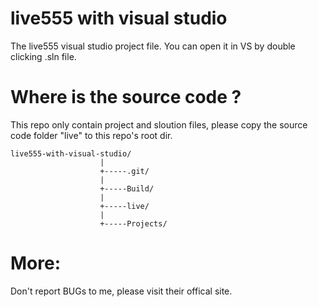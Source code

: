 # live555 with visual studio
The live555 visual studio project file. You can open it in VS by double clicking .sln file.
# Where is the source code ?
This repo only contain project and sloution files, please copy the source code folder "live" to this repo's root dir.

```
live555-with-visual-studio/
                    |
                    +-----.git/
                    |
                    +-----Build/
                    |
                    +-----live/
                    |
                    +-----Projects/
```

# More:
Don't report BUGs to me, please visit their offical site.
